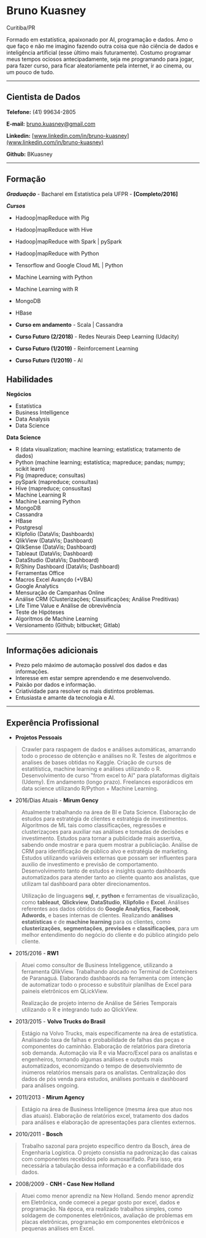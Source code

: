 # Bruno Kuasney
Curitiba/PR

Formado em estatística, apaixonado por AI, programação e dados. Amo o que faço e não me imagino fazendo outra coisa que não ciência de dados e inteligência artificial (esse último mais futuramente). Costumo programar meus tempos ociosos antecipadamente, seja me programando para jogar, para fazer curso, para ficar aleatoriamente pela internet, ir ao cinema, ou um pouco de tudo.

---

## Cientista de Dados

**Telefone:** (41) 99634-2805

**E-mail:** bruno.kuasney@gmail.com

**Linkedin:** [www.linkedin.com/in/bruno-kuasney](www.linkedin.com/in/bruno-kuasney)

**Github:** BKuasney

---

## Formação

***Graduação*** - Bacharel em Estatística pela UFPR - **[Completo/2016]**

***Cursos***
* Hadoop|mapReduce with Pig
* Hadoop|mapReduce with Hive
* Hadoop|mapReduce with Spark | pySpark 
* Hadoop|mapReduce with Python
* Tensorflow and Google Cloud ML | Python
* Machine Learning with Python
* Machine Learning with R
* MongoDB
* HBase

* **Curso em andamento** - Scala | Cassandra

* **Curso Futuro (2/2018)** - Redes Neurais Deep Learning (Udacity)
* **Curso Futuro (1/2019)** - Reinforcement Learning
* **Curso Futuro (1/2019)** - AI 

## Habilidades

**Negócios**
* Estatística
* Business Intelligence
* Data Analysis
* Data Science

**Data Science**
* R (data visualization; machine learning; estatística; tratamento de dados)
* Python (machine learning; estatística; mapreduce; pandas; numpy; scikit learn) 
* Pig (mapreduce; consultas)
* pySpark (mapreduce; consultas)
* Hive (mapreduce; consusltas)
* Machine Learning R
* Machine Learning Python
* MongoDB
* Cassandra
* HBase
* Postgresql
* Klipfolio (DataVis; Dashboards)
* QlikView (DataVis; Dashboard)
* QlikSense (DataVis; Dashboard)
* Tableaut (DataVis; Dashboard)
* DataStudio (DataVis; Dashboard)
* R/Shiny Dashboard (DataVis; Dashboard)
* Ferramentas Office
* Macros Excel Avançdo (+VBA)
* Google Analytics
* Mensuração de Campanhas Online
* Análise CRM (Clusterizações; Classificações; Análise Preditivas)
* Life Time Value e Análise de obrevivência
* Teste de Hipóteses
* Algoritmos de Machine Learning
* Versionamento (Github; bitbucket; Gitlab)


---

## Informações adicionais

* Prezo pelo máximo de automação possível dos dados e das informações.
* Interesse em estar sempre aprendendo e me desenvolvendo.
* Paixão por dados e informação.
* Criatividade para resolver os mais distintos problemas.
* Entusiasta e amante da tecnologia e AI.

---

## Experência Profissional

* **Projetos Pessoais**
> Crawler para raspagem de dados e análises automáticas, amarrando todo o processo de obtenção e análises no R.
> Testes de algoritmos e analises de bases obtidas no Kaggle.
> Criação de cursos de estatitística, machine learning e análises utilizando o R.
> Desenvolvimento de curso "from excel to AI" para plataformas digitais (Udemy). Em andamento (longo prazo).
> Freelances esporádicos em data science utilizando R/Python + Machine Learning.


* 2016/Dias Atuais - **Mirum Gency**
> Atualmente trabalhando na área de BI e Data Science. Elaboração de estudos para estratégia de clientes e estratégia de investimentos. Algoritmos de ML tais como classificações, regressões e clusterizaçoes para auxiliar nas análises e tomadas de decisões e investimento. Estudos para tornar a publicidade mais assertiva, sabendo onde mostrar e para quem mostrar a publiciação. Análise de CRM para identificação de público alvo e estratégia de marketing. Estudos utilizando variáveis externas que possam ser influentes para auxilio de investimento e previsão de comportamento. Desenvolvimento tanto de estudos e insights quanto dashboards automatizados para atender tanto ao cliente quanto aos analistas, que utilizam tal dashboard para obter direcionamentos.
>
>Utilização de linguagens **sql**, **r**, **python** e ferramentas de visualização, como **tableaut**, **Qlickview**, **DataStudio**, **Klipfolio** e **Excel**. Análises referentes aos dados obtidos do **Google Analytics**, **Facebook**, **Adwords**, e bases internas de clientes. Realizando **análises estatísticas** e de **machine learning** para os clientes, como **clusterizações**, **segmentações**, **previsões** e **classificações**, para um melhor entendimento do negócio do cliente e do público atingido pelo cliente.

* 2015/2016 - **RW1**
> Atuei como consultor de Business Inteliggence, utilizando a ferramenta QlikView. Trabalhando alocado no Terminal de Conteiners de Paranaguá. Elaborando dashbaords na ferramenta com intenção de automatizar todo o processo e substituir planilhas de Excel para paineis eletrônicos em QLickView.
>
> Realização de projeto interno de Análise de Séries Temporais utilizando o R e integrando tudo ao QlickView.

* 2013/2015 - **Volvo Trucks do Brasil**
> Estágio na Volvo Trucks, mais especificamente na área de estatística. Analisando taxa de falhas e probabilidade de falhas das peças e componentes do caminhão. Elaboração de relatórios para diretoria sob demanda. Automação via R e via Macro/Excel para os analistas e engenheiros, tornando algumas análises e outputs mais automatizados, economizando o tempo de desenvolviemnto de inúmeros relatórios mensais para os analistas. Centralização dos dados de pós venda para estudos, análises pontuais e dashboard para análises ongoing.

* 2011/2013 - **Mirum Agency**
> Estágio na área de Business Intelligence (mesma área que atuo nos dias atuais). Elaboração de relatórios excel, tratamento dos dados para análises e elaboração de apresentações para clientes externos.

* 2010/2011 - **Bosch**
> Trabalho sazonal para projeto específico dentro da Bosch, área de Engenharia Logística. O projeto consistia na padronização das caixas com componentes recebidos pelo aumoxarifado. Para isso, era necessária a tabulação dessa informação e a confiabilidade dos dados.

* 2008/2009 - **CNH - Case New Holland**
> Atuei como menor aprendiz na New Holland. Sendo menor aprendiz em Eletrônica, onde comecei a pegar gosto por excel, dados e programação. Na época, era realizado trabalhos simples, como soldagem de componentes eletrônicos, avaliação de problemas em placas eletrônicas, programação em componentes eletrônicos e pequenas análises em Excel.

